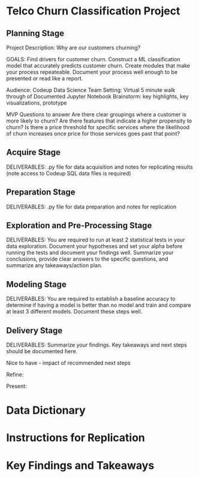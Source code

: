# Telco Churn Classification Project

## Planning Stage
Project Description: Why are our customers churning?

GOALS:
Find drivers for customer churn.
Construct a ML classification model that accurately predicts customer churn.
Create modules that make your process repeateable.
Document your process well enough to be presented or read like a report.

Audience: Codeup Data Science Team
Setting: Virtual 5 minute walk through of Documented Jupyter Notebook
Brainstorm: key highlights, key visualizations, prototype

MVP Questions to answer
Are there clear groupings where a customer is more likely to churn?
Are there features that indicate a higher propensity to churn?
Is there a price threshold for specific services where the likelihood of churn increases once price for those services goes past that point?

## Acquire Stage
DELIVERABLES: .py file for data acquisition and notes for replicating results (note access to Codeup SQL data files is required)

## Preparation Stage
DELIVERABLES: .py file for data preparation and notes for replication

## Exploration and Pre-Processing Stage
DELIVERABLES: You are required to run at least 2 statistical tests in your data exploration. Document your hypotheses and set your alpha before running the tests and document your findings well. Summarize your conclusions, provide clear answers to the specific questions, and summarize any takeaways/action plan.

## Modeling Stage
DELIVERABLES: You are required to establish a baseline accuracy to determine if having a model is better than no model and train and compare at least 3 different models. Document these steps well.

## Delivery Stage
DELIVERABLES: Summarize your findings. Key takeaways and next steps should be documented here.

Nice to have - impact of recommended next steps

Refine:

Present:

# Data Dictionary

# Instructions for Replication

# Key Findings and Takeaways